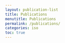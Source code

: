 ```yaml
---
layout: publication-list
title: Publications
menutitle: Publications
permalink: /publications/
categories: iso
toc: true
---
```


